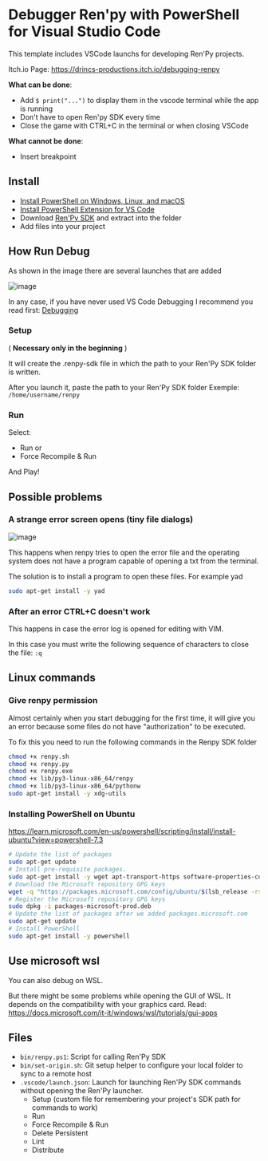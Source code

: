 # Debugger Ren'py with PowerShell for Visual Studio Code

This template includes VSCode launchs for developing Ren'Py projects.

Itch.io Page: https://drincs-productions.itch.io/debugging-renpy

**What can be done**:
* Add `$ print("...")` to display them in the vscode terminal while the app is running
* Don't have to open Ren'py SDK every time
* Close the game with CTRL+C in the terminal or when closing VSCode

**What cannot be done**:
* Insert breakpoint

## Install
* [Install PowerShell on Windows, Linux, and macOS](https://learn.microsoft.com/en-us/powershell/scripting/install/installing-powershell?view=powershell-7.4)
* [Install PowerShell Extension for VS Code](https://marketplace.visualstudio.com/items?itemName=ms-vscode.PowerShell)
* Download [Ren'Py SDK](https://www.renpy.org/) and extract into the folder
* Add files into your project

## How Run Debug
As shown in the image there are several launches that are added


![image](https://user-images.githubusercontent.com/67595890/179401467-c8abbc9b-8970-4bad-af86-2b5b31c173a4.png)


In any case, if you have never used VS Code Debugging I recommend you read first: [Debugging](https://code.visualstudio.com/docs/editor/debugging)

### Setup

( **Necessary only in the beginning** )

It will create the .renpy-sdk file in which the path to your Ren'Py SDK folder is written.

After you launch it, paste the path to your Ren'Py SDK folder
Exemple: `/home/username/renpy`

### Run

Select:

- Run or
- Force Recompile & Run

And Play!


## Possible problems

### A strange error screen opens (tiny file dialogs)

![image](https://user-images.githubusercontent.com/67595890/181924847-19e28398-259a-4ca0-831a-da72410e4612.png)

This happens when renpy tries to open the error file and the operating system does not have a program capable of opening a txt from the terminal.

The solution is to install a program to open these files. For example yad

```bash
sudo apt-get install -y yad

```

### After an error CTRL+C doesn't work

This happens in case the error log is opened for editing with VIM.


In this case you must write the following sequence of characters to close the file: `:q`


## Linux commands

### Give renpy permission

Almost certainly when you start debugging for the first time, it will give you an error because some files do not have "authorization" to be executed.

To fix this you need to run the following commands in the Renpy SDK folder

```bash
chmod +x renpy.sh
chmod +x renpy.py
chmod +x renpy.exe
chmod +x lib/py3-linux-x86_64/renpy
chmod +x lib/py3-linux-x86_64/pythonw
sudo apt-get install -y xdg-utils

```

### Installing PowerShell on Ubuntu
https://learn.microsoft.com/en-us/powershell/scripting/install/install-ubuntu?view=powershell-7.3
```bash
# Update the list of packages
sudo apt-get update
# Install pre-requisite packages.
sudo apt-get install -y wget apt-transport-https software-properties-common
# Download the Microsoft repository GPG keys
wget -q "https://packages.microsoft.com/config/ubuntu/$(lsb_release -rs)/packages-microsoft-prod.deb"
# Register the Microsoft repository GPG keys
sudo dpkg -i packages-microsoft-prod.deb
# Update the list of packages after we added packages.microsoft.com
sudo apt-get update
# Install PowerShell
sudo apt-get install -y powershell
```

## Use microsoft wsl

You can also debug on WSL.


But there might be some problems while opening the GUI of WSL. It depends on the compatibility with your graphics card. Read: https://docs.microsoft.com/it-it/windows/wsl/tutorials/gui-apps



## Files

- `bin/renpy.ps1`: Script for calling Ren'Py SDK
- `bin/set-origin.sh`: Git setup helper to configure your local folder to sync to a remote host
- `.vscode/launch.json`: Launch for launching Ren'Py SDK commands without opening the Ren'Py launcher.
  - Setup (custom file for remembering your project's SDK path for commands to work)
  - Run
  - Force Recompile & Run
  - Delete Persistent
  - Lint
  - Distribute
